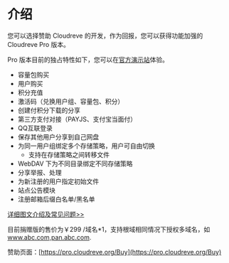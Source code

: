 # 介绍

您可以选择赞助 Cloudreve 的开发，作为回报，您可以获得功能加强的 Cloudreve Pro 版本。

Pro 版本目前的独占特性如下，您可以在[官方演示站](https://demo.cloudreve.org)体验。

* 容量包购买
* 用户购买
* 积分充值
* 激活码（兑换用户组、容量包、积分）
* 创建付积分下载的分享
* 第三方支付对接（PAYJS、支付宝当面付）
* QQ互联登录
* 保存其他用户分享到自己网盘
* 为同一用户组绑定多个存储策略，用户可自由切换
  * 支持在存储策略之间转移文件
* WebDAV 下为不同目录绑定不同存储策略
* 分享举报、处理
* 为新注册的用户指定初始文件
* 站点公告模块
* 注册邮箱后缀白名单/黑名单

[详细图文介绍及常见问题&gt;&gt;](https://forum.cloudreve.org/d/1587)

目前捐赠版的售价为￥299 /域名\*1，支持根域相同情况下授权多域名，如 www.abc.com,pan.abc.com.

赞助页面：[https://pro.cloudreve.org/Buy](https://pro.cloudreve.org/Buy)

